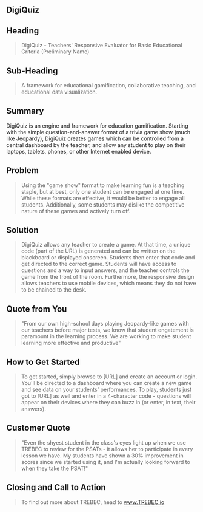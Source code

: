 ## DigiQuiz
 
## Heading ##
  > DigiQuiz - Teachers' Responsive Evaluator for Basic Educational Criteria (Preliminary Name)

## Sub-Heading ##
  > A framework for educational gamification, collaborative teaching, and educational data visualization. 

## Summary ##

  DigiQuiz is an engine and framework for education gamification. Starting with the simple question-and-answer format of a trivia game show (much like Jeopardy), DigiQuiz creates games which can be controlled from a central dashboard by the teacher, and allow any student to play on their laptops, tablets, phones, or other Internet enabled device.  

## Problem ##
  > Using the "game show" format to make learning fun is a teaching staple, but at best, only one student can be engaged at one time.  While these formats are effective, it would be better to engage all students. Additionally, some students may dislike the competitive nature of these games and actively turn off. 

## Solution ##
  > DigiQuiz allows any teacher to create a game. At that time, a unique code (part of the URL) is generated and can be written on the blackboard or displayed onscreen. Students then enter that code and get directed to the correct game.  Students will have access to questions and a way to input answers, and the teacher controls the game from the front of the room.  Furthermore, the responsive design allows teachers to use mobile devices, which means they do not have to be chained to the desk.  

## Quote from You ##
  > "From our own high-school days playing Jeopardy-like games with our teachers before major tests, we know that student engatement is paramount in the learning process. We are working to make student learning more effective and productive"

## How to Get Started ##
  > To get started, simply browse to [URL] and create an account or login. You'll be directed to a dashboard where you can create a new game and see data on your students' performances. To play, students just got to [URL] as well and enter in a 4-character code - questions will appear on their devices where they can buzz in (or enter, in text, their answers).  

## Customer Quote ##
  > "Even the shyest student in the class's eyes light up when we use TREBEC to review for the PSATs - it allows her to participate in every lesson we have.  My students have shown a 30% improvement in scores since we started using it, and I'm actually looking forward to when they take the PSAT!"

## Closing and Call to Action ##
  > To find out more about TREBEC, head to www.TREBEC.io